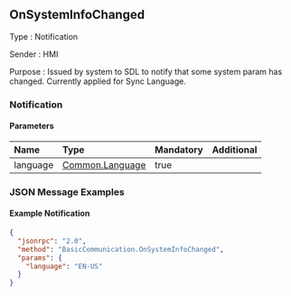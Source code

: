 ## OnSystemInfoChanged

Type
: Notification

Sender
: HMI

Purpose
: Issued by system to SDL to notify that some system param has changed. Currently applied for Sync Language.

### Notification

#### Parameters

|Name|Type|Mandatory|Additional|
|:---|:---|:--------|:---------|
|language|[Common.Language](../../common/enums/#language)|true||

### JSON Message Examples

#### Example Notification

```json
{
  "jsonrpc": "2.0",
  "method": "BasicCommunication.OnSystemInfoChanged",
  "params": {
    "language": "EN-US"
  }
}
```
